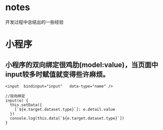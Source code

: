 # notes
开发过程中总结出的一些经验

# 小程序
## 小程序的双向绑定很鸡肋(model:value)，当页面中input较多时赋值就变得些许麻烦。
```
<input  bindinput="input"   data-type="name" /> 

//双向绑定
input(e) {
  this.setData({
    [`${e.target.dataset.type}`]: e.detail.value
  })
  console.log(this.data[`${e.target.dataset.type}`])
}
```
